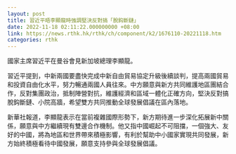 ```yaml
---
layout: post
title: 習近平晤李顯龍時強調堅決反對搞「脫鈎斷鏈」
date: 2022-11-18 02:11:22.000000000 +08:00
link: https://news.rthk.hk/rthk/ch/component/k2/1676110-20221118.htm
categories: rthk
---
```


國家主席習近平在曼谷會見新加坡總理李顯龍。

習近平提到，中新兩國要盡快完成中新自由貿易協定升級後續談判，提高兩國貿易和投資自由化水平，努力暢通兩國人員往來。中方願意與新方共同維護地區團結合作，反對集團政治，抵制陣營對抗，維護經濟和區域一體化正確方向，堅決反對搞脫鈎斷鏈、小院高牆，希望雙方共同推動全球發展倡議在區內落地。

新華社報道，李顯龍表示在當前複雜國際形勢下，新方期待進一步深化拓展新中關係，願意與中方繼續現有雙邊合作機制。他又指中國崛起不可阻擋，一個強大、友好的中國，將為地區和世界帶來積極影響，有利於幫助中小國家實現共同發展，新方始終積極看待中國發展，願意支持參與全球發展倡議。
